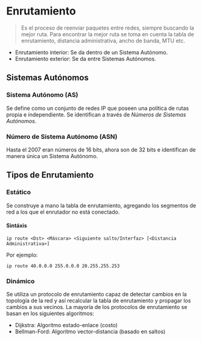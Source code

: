 # Enrutamiento

> Es el proceso de reenviar paquetes entre redes, siempre buscando la mejor ruta. Para encontrar la mejor ruta se toma en cuenta la tabla de enrutamiento, distancia administrativa, ancho de banda, MTU etc.

- Enrutamiento interior: Se da dentro de un Sistema Autónomo.
- Enrutamiento exterior: Se da entre Sistemas Autónomos.

## Sistemas Autónomos

### Sistema Autónomo (AS)

Se define como un conjunto de redes IP que poseen una política de rutas propia e independiente. Se identifican a través de *Números de Sistemas Autónomos*.

### Número de Sistema Autónomo (ASN)

Hasta el 2007 eran números de 16 bits, ahora son de 32 bits e identifican de manera única un Sistema Autónomo.


## Tipos de Enrutamiento

### Estático

Se construye a mano la tabla de enrutamiento, agregando los segmentos de red a los que el enrutador no está conectado.

#### Sintáxis

`ip route <Dst> <Máscara> <Siguiente salto/Interfaz> [<Distancia Administrativa>]`

Por ejemplo:

`ip route 40.0.0.0 255.0.0.0 20.255.255.253`

### Dinámico

Se utiliza un protocolo de enrutamiento capaz de detectar cambios en la topología de la red y así recalcular la tabla de enrutamiento y propagar los cambios a sus vecinos. La mayoría de los protocolos de enrutamiento se basan en los siguientes algoritmos:

- Dijkstra: Algoritmo estado-enlace (costo)
- Bellman-Ford: Algoritmo vector-distancia (basado en saltos)

